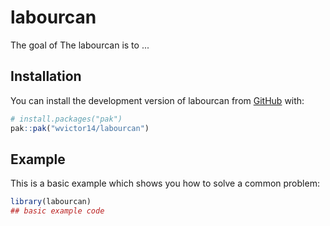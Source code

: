 
# labourcan

<!-- badges: start -->
<!-- badges: end -->

The goal of The labourcan is to ...

## Installation

You can install the development version of labourcan from [GitHub](https://github.com/) with:

``` r
# install.packages("pak")
pak::pak("wvictor14/labourcan")
```

## Example

This is a basic example which shows you how to solve a common problem:

``` r
library(labourcan)
## basic example code
```

